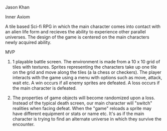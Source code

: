 Jason Khan

Inner Axiom

A tile based Sci-fi RPG in which the main character comes into contact with an alien life form and recieves the ability to experience other parallel universes. The design of the game is centered on the main characters newly acquired ability.

MVP

1.  1 playable battle screen. The environment is made from a 10 x 10 grid of tiles with textures. Sprites representing the characters take up one tile on the grid and move along the tiles (a la chess or checkers). The player interacts with the game using a menu with options such as move, attack, wait etc. A win occurs if all enemy sprites are defeated. A loss occurs if the main character is defeated.

2.  The properties of game objects will become randomized upon a loss. Instead of the typical death screen, our main character will "switch" realities when facing defeat. When the "game" reloads a sprite may have different equipment or stats or name etc. It's as if the main character is trying to find an alternate universe in which they survive the encounter.